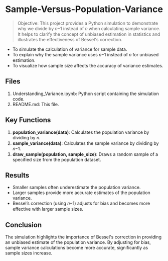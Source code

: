 # Sample-Versus-Population-Variance
>Objective: This project provides a Python simulation to demonstrate why we divide by 𝑛−1 instead of 𝑛 when calculating sample variance. It helps to clarify the concept of unbiased estimation in statistics and illustrates the effectiveness of Bessel's correction.
- To simulate the calculation of variance for sample data.
- To explain why the sample variance uses 𝑛−1 instead of 𝑛 for unbiased estimation.
- To visualize how sample size affects the accuracy of variance estimates.
## Files
1. Understanding_Variance.ipynb: Python script containing the simulation code.
2. README.md: This file.
## Key Functions
1. **population_variance(data)**: Calculates the population variance by dividing by 𝑛.
2. **sample_variance(data)**: Calculates the sample variance by dividing by 𝑛−1.
3. **draw_sample(population, sample_size)**: Draws a random sample of a specified size from the population dataset.
## Results
- Smaller samples often underestimate the population variance.
- Larger samples provide more accurate estimates of the population variance.
- Bessel’s correction (using 𝑛−1) adjusts for bias and becomes more effective with larger sample sizes.
## Conclusion
The simulation highlights the importance of Bessel's correction in providing an unbiased estimate of the population variance. By adjusting for bias, sample variance calculations become more accurate, significantly as sample sizes increase.


